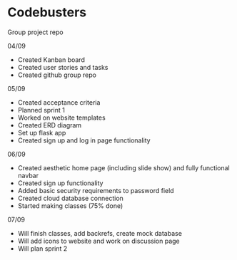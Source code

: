 # Codebusters
Group project repo

04/09 
- Created Kanban board
- Created user stories and tasks
- Created github group repo 

05/09
- Created acceptance criteria
- Planned sprint 1
- Worked on website templates
- Created ERD diagram
- Set up flask app
- Created sign up and log in page functionality

06/09
- Created aesthetic home page (including slide show) and fully functional navbar
- Created sign up functionality
- Added basic security requirements to password field
- Created cloud database connection
- Started making classes (75% done)

07/09
- Will finish classes, add backrefs, create mock database
- Will add icons to website and work on discussion page
- Will plan sprint 2
